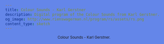```yaml
---
title: Colour Sounds - Karl Gerstner
description: Digital program of the Colour Sounds from Karl Gerstner.
og_image: http://www.rienswagerman.nl/program/rs/assets/rs.png
content_type: sketch
---
```


<style>
  html, body {
   background-color: rgb(100, 134, 233);
  }
</style>

<script src="//cdnjs.cloudflare.com/ajax/libs/p5.js/0.5.6/p5.js"></script>

<div id="sketch-holder" class="sketches">
      <!-- sketch will go here! -->
</div>

<script>
  function setup()
  {

    var canvas = createCanvas(800, 800);
    canvas.parent('sketch-holder');
    background(100, 134, 233)
    noLoop();
    //blendMode(SOFT_LIGHT); //http://p5js.org/reference/#/p5/blendMode
    var w = width * 0.9;
    var h = height * 0.9;
    translate((width/2) - (w/2), (height/2) - (h/2));
    drawBottomItems(w, h, 5);
    drawTopItems(w, h, 4);
  }

  function drawTopItems(w, h, level) {
      var offset = - 4 * level;
      var size = 660 - 16;
      var size_rect_bottom = 230;
      var compensate_prev_levels = 4 * 4
      var offset_bottom_gap =  80 * level;
      var bottom_gap = 50 + offset_bottom_gap;

      stroke(0);
      strokeWeight(0);

      beginShape();
        fill(255 - 5 * level, 130 - 5 * level, 20 - 5 * level);

        vertex(size_rect_bottom + compensate_prev_levels + offset, size - offset);
        vertex(size_rect_bottom*2 - compensate_prev_levels - offset, size - offset);
        vertex(size_rect_bottom*2 - compensate_prev_levels - offset, size - size_rect_bottom - bottom_gap);
        vertex(size_rect_bottom + compensate_prev_levels + offset, size - size_rect_bottom - bottom_gap);
      endShape();

      level = level - 1;
      if(level > 0) {
        console.log("level", level)
        drawTopItems(w, h, level)
      }
  }


  function drawBottomItems(w, h, level) {
    var offset = - 4 * level;
    var offset_bottom_gap = 400 - 80 * level;
    var bottom_gap = 50 + offset_bottom_gap;
    var size = 660;
    var size_rect_bottom = 230;

    stroke(0);
    strokeWeight(0);

    beginShape();
      fill(160 - 10 * level, 134, 233)
      
      vertex(60 + offset, 60 + offset); 
      vertex(60 + offset, size-bottom_gap); 
      vertex(size_rect_bottom + offset, size-bottom_gap);
      //rect down 
      vertex(size_rect_bottom + offset, size - offset);
      vertex(size_rect_bottom*2 - offset, size - offset);
      vertex(size_rect_bottom*2 - offset, size-bottom_gap);
      //
      vertex(size - offset, size-bottom_gap);
      //top right
      vertex(size - offset, 60 + offset);
    endShape();

    level = level - 1;
    if(level > 0) {
      console.log("level", level)
      drawBottomItems(w, h, level)
    }
  }
</script>


<small style="text-align: center; width: 100%; display: inline-block;">Colour Sounds - Karl Gerstner.</small>
